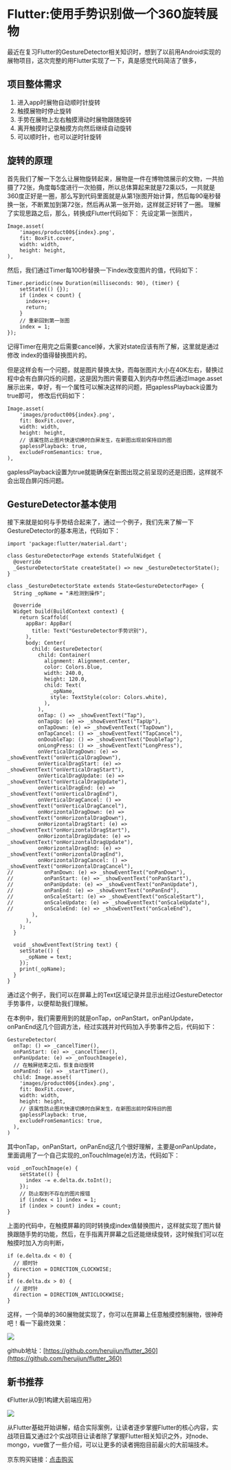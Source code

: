 # Flutter:使用手势识别做一个360旋转展物

最近在复习Flutter的GestureDetector相关知识时，想到了以前用Android实现的展物项目，这次完整的用Flutter实现了一下，真是感觉代码简洁了很多，

## 项目整体需求
1. 进入app时展物自动顺时针旋转
2. 触摸展物时停止旋转
3. 手势在展物上左右触摸滑动时展物跟随旋转
4. 离开触摸时记录触摸方向然后继续自动旋转
5. 可以顺时针，也可以逆时针旋转

## 旋转的原理
首先我们了解一下怎么让展物旋转起来，展物是一件在博物馆展示的文物，一共拍摄了72张，角度每5度进行一次拍摄，所以总体算起来就是72乘以5，一共就是360度正好是一圈，那么写到代码里面就是从第1张图开始计算，然后每90毫秒替换一张，不断累加到第72张，然后再从第一张开始，这样就正好转了一圈。
理解了实现思路之后，那么，转换成Flutter代码如下：
先设定第一张图片，
```
Image.asset(
    'images/product00${index}.png',
    fit: BoxFit.cover,
    width: width,
    height: height,
),
```

然后，我们通过Timer每100秒替换一下index改变图片的值，代码如下：
```
Timer.periodic(new Duration(milliseconds: 90), (timer) {
    setState(() {});
    if (index < count) {
      index++;
      return;
    }
    // 重新回到第一张图
    index = 1;
});
```
记得Timer在用完之后需要cancel掉，大家对state应该有所了解，这里就是通过修改
index的值得替换图片的。

但是这样会有一个问题，就是图片替换太快，而每张图片大小在40K左右，替换过程中会有白屏闪烁的问题，这是因为图片需要载入到内存中然后通过Image.asset展示出来，幸好，有一个属性可以解决这样的问题，把gaplessPlayback设置为true即可， 修改后代码如下：
```
Image.asset(
    'images/product00${index}.png',
    fit: BoxFit.cover,
    width: width,
    height: height,
    // 该属性防止图片快速切换时白屏发生，在新图出现前保持旧的图
    gaplessPlayback: true,
    excludeFromSemantics: true,
),
```

gaplessPlayback设置为true就能确保在新图出现之前呈现的还是旧图，这样就不会出现白屏闪烁问题。

## GestureDetector基本使用
接下来就是如何与手势结合起来了，通过一个例子，我们先来了解一下GestureDetector的基本用法，代码如下：
```
import 'package:flutter/material.dart';

class GestureDetectorPage extends StatefulWidget {
  @override
  _GestureDetectorState createState() => new _GestureDetectorState();
}

class _GestureDetectorState extends State<GestureDetectorPage> {
  String _opName = "未检测到操作";

  @override
  Widget build(BuildContext context) {
    return Scaffold(
      appBar: AppBar(
        title: Text("GestureDetector手势识别"),
      ),
      body: Center(
        child: GestureDetector(
          child: Container(
            alignment: Alignment.center,
            color: Colors.blue,
            width: 240.0,
            height: 120.0,
            child: Text(
              _opName,
              style: TextStyle(color: Colors.white),
            ),
          ),
          onTap: () => _showEventText("Tap"),
          onTapUp: (e) => _showEventText("TapUp"),
          onTapDown: (e) => _showEventText("TapDown"),
          onTapCancel: () => _showEventText("TapCancel"),
          onDoubleTap: () => _showEventText("DoubleTap"),
          onLongPress: () => _showEventText("LongPress"),
          onVerticalDragDown: (e) => _showEventText("onVerticalDragDown"),
          onVerticalDragStart: (e) => _showEventText("onVerticalDragStart"),
          onVerticalDragUpdate: (e) => _showEventText("onVerticalDragUpdate"),
          onVerticalDragEnd: (e) => _showEventText("onVerticalDragEnd"),
          onVerticalDragCancel: () => _showEventText("onVerticalDragCancel"),
          onHorizontalDragDown: (e) => _showEventText("onHorizontalDragDown"),
          onHorizontalDragStart: (e) => _showEventText("onHorizontalDragStart"),
          onHorizontalDragUpdate: (e) => _showEventText("onHorizontalDragUpdate"),
          onHorizontalDragEnd: (e) => _showEventText("onHorizontalDragEnd"),
          onHorizontalDragCancel: () => _showEventText("onHorizontalDragCancel"),
//          onPanDown: (e) => _showEventText("onPanDown"),
//          onPanStart: (e) => _showEventText("onPanStart"),
//          onPanUpdate: (e) => _showEventText("onPanUpdate"),
//          onPanEnd: (e) => _showEventText("onPanEnd"),
//          onScaleStart: (e) => _showEventText("onScaleStart"),
//          onScaleUpdate: (e) => _showEventText("onScaleUpdate"),
//          onScaleEnd: (e) => _showEventText("onScaleEnd"),
        ),
      ),
    );
  }

  void _showEventText(String text) {
    setState(() {
      _opName = text;
    });
    print(_opName);
  }
}
```

通过这个例子，我们可以在屏幕上的Text区域记录并显示出经过GestureDetector手势事件，以便帮助我们理解。

在本例中，我们需要用到的就是onTap，onPanStart，onPanUpdate，onPanEnd这几个回调方法，经过实践并对代码加入手势事件之后，代码如下：
```
GestureDetector(
  onTap: () => _cancelTimer(),
  onPanStart: (e) => _cancelTimer(),
  onPanUpdate: (e) => _onTouchImage(e),
  // 在触屏结束之后，恢复自动旋转
  onPanEnd: (e) => _startTimer(),
  child: Image.asset(
    'images/product00${index}.png',
    fit: BoxFit.cover,
    width: width,
    height: height,
    // 该属性防止图片快速切换时白屏发生，在新图出前时保持旧的图
    gaplessPlayback: true,
    excludeFromSemantics: true,
  ),
)
```

其中onTap，onPanStart，onPanEnd这几个很好理解，主要是onPanUpdate，里面调用了一个自己实现的_onTouchImage(e)方法，代码如下：
```
void _onTouchImage(e) {
    setState(() {
      index -= e.delta.dx.toInt();
    });
    // 防止取到不存在的图片报错
    if (index < 1) index = 1;
    if (index > count) index = count;
}
```

上面的代码中，在触摸屏幕的同时转换成index值替换图片，这样就实现了图片替换跟随手势的功能，然后，在手指离开屏幕之后还能继续旋转，这时候我们可以在触摸时加入方向判断，
```
if (e.delta.dx < 0) {
  // 顺时针
  direction = DIRECTION_CLOCKWISE;
}
if (e.delta.dx > 0) {
  // 逆时针
  direction = DIRECTION_ANTICLOCKWISE;
}
```

这样，一个简单的360展物就实现了，你可以在屏幕上任意触摸控制展物，很神奇吧！看一下最终效果：

![](https://raw.githubusercontent.com/heruijun/chahu/master/wu.gif)

github地址：[https://github.com/heruijun/flutter_360](https://github.com/heruijun/flutter_360)

## 新书推荐
《Flutter从0到1构建大前端应用》

![](https://img14.360buyimg.com/n1/jfs/t1/55763/28/4089/173115/5d1d7041E7d6bc656/d681b55e89bac6f6.jpg)

从Flutter基础开始讲解，结合实际案例，让读者逐步掌握Flutter的核心内容，实战项目篇又通过2个实战项目让读者除了掌握Flutter相关知识之外，对node、mongo，vue做了一些介绍，可以让更多的读者拥抱目前最火的大前端技术。

京东购买链接：[点击购买](https://item.jd.com/12546599.html)